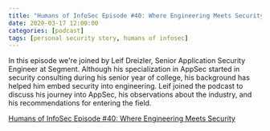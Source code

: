 ```yaml
---
title: "Humans of InfoSec Episode #40: Where Engineering Meets Security"
date: 2020-03-17 12:00:00
categories: [podcast]
tags: [personal security story, humans of infosec]
---
```


In this episode we're joined by Leif Dreizler, Senior Application Security Engineer at Segment. Although his specialization in AppSec started in security consulting during his senior year of college, his background has helped him embed security into engineering. Leif joined the podcast to discuss his journey into AppSec, his observations about the industry, and his recommendations for entering the field.

[Humans of InfoSec Episode #40: Where Engineering Meets Security](https://soundcloud.com/humans-of-infosec/episode-40-leif-dreizler-where-engineering-meets-security)

